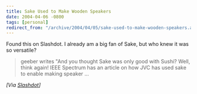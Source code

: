 ```yaml
---
title: Sake Used to Make Wooden Speakers
date: 2004-04-06 -0800
tags: [personal]
redirect_from: "/archive/2004/04/05/sake-used-to-make-wooden-speakers.aspx/"
---
```


Found this on Slashdot. I already am a big fan of Sake, but who knew it
was so versatile?

> geeber writes "And you thought Sake was only good with Sushi? Well,
> think again! IEEE Spectrum has an article on how JVC has used sake to
> enable making speaker ...

*[Via [Slashdot](http://slashdot.org/article.pl?sid=04/04/06/0020218)]*

